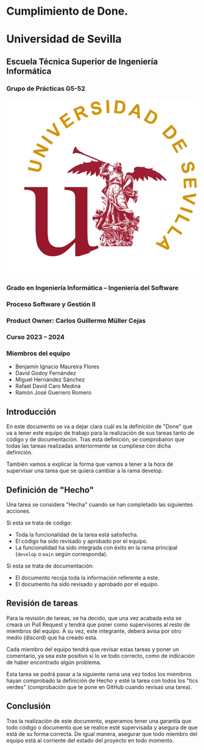 # Cumplimiento de Done. 

# Universidad de Sevilla   

## Escuela Técnica Superior de Ingeniería Informática
  
### **Grupo de Prácticas G5-52**

  ![Logo US](/docs/static/Logo_US.png)  

### Grado en Ingeniería Informática – Ingeniería del Software
  
### Proceso Software y Gestión II
### Product Owner: Carlos Guillermo Müller Cejas
### Curso 2023 – 2024

### Miembros del equipo
- Benjamín Ignacio Maureira Flores
- David Godoy Fernández
- Miguel Hernández Sánchez
- Rafael David Caro Medina
- Ramón José Guerrero Romero


## Introducción
En este documento se va a dejar clara cuál es la definición de "Done" que va a tener este equipo de trabajo para la realización de sus tareas tanto de código y de documentación. Tras esta definición, se comprobaron que todas las tareas realizadas anteriormente se cumpliese con dicha definición.

También vamos a explicar la forma que vamos a tener a la hora de supervisar una tarea que se quiera cambiar a la rama develop.

## Definición de "Hecho"
Una tarea se considera "Hecha" cuando se han completado las siguientes acciones.

Si esta se trata de código:
- Toda la funcionalidad de la tarea está satisfecha.
- El código ha sido revisado y aprobado por el equipo.
- La funcionalidad ha sido integrada con éxito en la rama principal (`develop` o `main` según corresponda).

Si esta se trata de documentación:
- El documento recoja toda la información referente a este.
- El documento ha sido revisado y aprobado por el equipo.

## Revisión de tareas
Para la revisión de tareas, se ha decido, que una vez acabada esta se creará un Pull Request y tendrá que poner como supervisores al resto de miembros del equipo. A su vez, este integrante, deberá avisa por otro medio (discord) que ha creado esta.

Cada miembro del equipo tendrá que revisar estas tareas y poner un comentario, ya sea este positivo si lo ve todo correcto, como de indicación de haber encontrado algún problema.

Esta tarea se podrá pasar a la siguiente rama una vez todos los miembros hayan comprobado la definición de Hecho y esté la tarea con todos los "tics verdes" (comprobación que te pone en GitHub cuando revisas una tarea).

## Conclusión
Tras la realización de este documento, esperamos tener una garantía que todo código o documento que se realice esté supervisada y asegura de que está de su forma correcta. De igual manera, asegurar que todo miembro del equipo está al corriente del estado del proyecto en todo momento.
